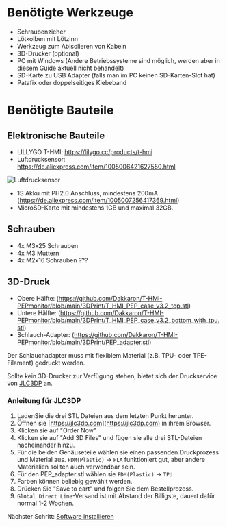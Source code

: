 # Benötigte Werkzeuge

- Schraubenzieher
- Lötkolben mit Lötzinn
- Werkzeug zum Abisolieren von Kabeln
- 3D-Drucker (optional)
- PC mit Windows (Andere Betriebssysteme sind möglich, werden aber in diesem Guide aktuell nicht behandelt)
- SD-Karte zu USB Adapter (falls man im PC keinen SD-Karten-Slot hat)
- Patafix oder doppelseitiges Klebeband

# Benötigte Bauteile

## Elektronische Bauteile

- LILLYGO T-HMI: https://lilygo.cc/products/t-hmi
- Luftdrucksensor: https://de.aliexpress.com/item/1005006421627550.html

![Luftdrucksensor](https://raw.githubusercontent.com/Dakkaron/T-HMI-PEPmonitor/refs/heads/main/docs/images/airpressuresensor.png)
- 1S Akku mit PH2.0 Anschluss, mindestens 200mA (https://de.aliexpress.com/item/1005007256417369.html)
- MicroSD-Karte mit mindestens 1GB und maximal 32GB.

## Schrauben

- 4x M3x25 Schrauben
- 4x M3 Muttern
- 4x M2x16 Schrauben ???

## 3D-Druck

- Obere Hälfte: (https://github.com/Dakkaron/T-HMI-PEPmonitor/blob/main/3DPrint/T_HMI_PEP_case_v3.2_top.stl)
- Untere Hälfte: (https://github.com/Dakkaron/T-HMI-PEPmonitor/blob/main/3DPrint/T_HMI_PEP_case_v3.2_bottom_with_tpu.stl)
- Schlauch-Adapter: (https://github.com/Dakkaron/T-HMI-PEPmonitor/blob/main/3DPrint/PEP_adapter.stl)

Der Schlauchadapter muss mit flexiblem Material (z.B. TPU- oder TPE-Filament) gedruckt werden.

Sollte kein 3D-Drucker zur Verfügung stehen, bietet sich der Druckservice von [JLC3DP](https://jlc3dp.com) an.

### Anleitung für JLC3DP

1. LadenSie die drei STL Dateien aus dem letzten Punkt herunter.
2. Öffnen sie [https://jlc3dp.com](https://jlc3dp.com) in ihrem Browser.
3. Klicken sie auf "Order Now"
4. Klicken sie auf "Add 3D Files" und fügen sie alle drei STL-Dateien nacheinander hinzu.
5. Für die beiden Gehäuseteile wählen sie einen passenden Druckprozess und Material aus. `FDM(Plastic)` -> `PLA` funktioniert gut, aber andere Materialien sollten auch verwendbar sein.
6. Für den PEP_adapter.stl wählen sie `FDM(Plastic)` -> `TPU`
7. Farben können beliebig gewählt werden.
8. Drücken Sie "Save to cart" und folgen Sie dem Bestellprozess.
9. `Global Direct Line`-Versand ist mit Abstand der Billigste, dauert dafür normal 1-2 Wochen.


Nächster Schritt: [Software installieren](Software_de.md)